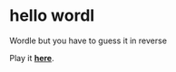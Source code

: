 # hello wordl

Wordle but you have to guess it in reverse

Play it [**here**](https://i-cm.github.io/ldrow-olleh).
